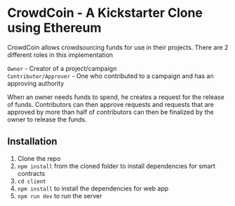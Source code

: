 # CrowdCoin -  A Kickstarter Clone using Ethereum

CrowdCoin allows crowdsourcing funds for use in their projects. There are 2 different roles in this implementation

`Owner` - Creator of a project/campaign \
`Contributer/Approver` - One who contributed to a campaign and has an approving authority

When an owner needs funds to spend, he creates a request for the release of funds. Contributors can then
approve requests and requests that are approved by more than half of contributors can then be finalized
by the owner to release the funds.

## Installation

1. Clone the repo
2. `npm install` from the cloned folder to install dependencies for smart contracts
3. `cd client`
4. `npm install` to install the dependencies for web app
5. `npm run dev` to run the server